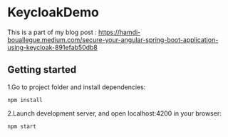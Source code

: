 # KeycloakDemo

This is a part of my blog post :
https://hamdi-bouallegue.medium.com/secure-your-angular-spring-boot-application-using-keycloak-891efab50db8

## Getting started

1.Go to project folder and install dependencies:

 ```
 npm install
 ```

2.Launch development server, and open localhost:4200 in your browser:

 ```
 npm start
 ```

